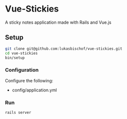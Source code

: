 # Vue-Stickies

A sticky notes application made with Rails and Vue.js

## Setup

```sh
git clone git@github.com:lukasbischof/vue-stickies.git
cd vue-stickies
bin/setup
```

### Configuration

Configure the following:

* config/application.yml

### Run

```sh
rails server
```
